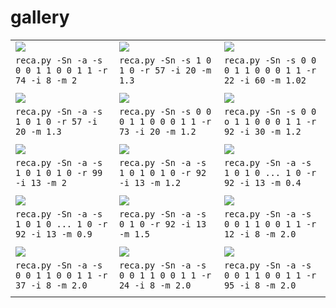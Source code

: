 # gallery

<table>
  <tbody>
    <tr>
      <td>
        <img src="images/reca_8_74_00110011_True_2.0.png"/>
      </td>
      <td>
        <img src="images/reca_20_57_1010_False_1.3.png"/>
      </td>
      <td>
        <img src="images/reca_60_22_0001100011_False_1.02.png"/>
      </td>
    </tr>
    <tr>
      <td>
        <code>reca.py -Sn -a -s 0 0 1 1 0 0 1 1 -r 74 -i 8 -m 2</code>
      </td>
      <td>
        <code>reca.py -Sn -s 1 0 1 0 -r 57 -i 20 -m 1.3</code>
      </td>
      <td>
        <code>reca.py -Sn -s 0 0 0 1 1 0 0 0 1 1 -r 22 -i 60 -m 1.02</code>
      </td>
    </tr>
    <tr>
      <td colspan="3">
      </td>
    </tr>
    <tr>
      <td>
        <img src="images/reca_20_57_1010_True_1.3.png"/>
      </td>
      <td>
        <img src="images/reca_20_73_0001100011_False_1.2.png"/>
      </td>
      <td>
        <img src="images/reca_30_92_0001100011_False_1.2.png"/>
      </td>
    </tr>
    <tr>
      <td>
        <code>reca.py -Sn -a -s 1 0 1 0 -r 57 -i 20 -m 1.3</code>
      </td>
      <td>
        <code>reca.py -Sn -s 0 0 0 1 1 0 0 0 1 1 -r 73 -i 20 -m 1.2</code>
      </td>
      <td>
        <code>reca.py -Sn -s 0 0 o 1 1 0 0 0 1 1 -r 92 -i 30 -m 1.2</code>
      </td>
    </tr>
    <tr>
      <td colspan="3">
      </td>
    </tr>
    <tr>
      <td>
        <img src="images/reca_13_99_101010_True_2.0.png"/>
      </td>
      <td>
        <img src="images/reca_13_92_101010_True_1.2.png"/>
      </td>
      <td>
        <img src="images/reca_13_92_10101010101010101010101010101010_True_0.4.png"/>
      </td>
    </tr>
    <tr>
      <td>
        <code>reca.py -Sn -a -s 1 0 1 0 1 0 -r 99 -i 13 -m 2</code>
      </td>
      <td>
        <code>reca.py -Sn -a -s 1 0 1 0 1 0 -r 92 -i 13 -m 1.2</code>
      </td>
      <td>
        <code>reca.py -Sn -a -s 1 0 1 0 ... 1 0 -r 92 -i 13 -m 0.4</code>
      </td>
    </tr>
    <tr>
      <td colspan="3">
      </td>
    </tr>
    <tr>
      <td>
        <img src="images/reca_13_92_10101010101010101010101010101010_True_0.9.png"/>
      </td>
      <td>
        <img src="images/reca_13_92_010_True_1.5.png"/>
      </td>
      <td>
        <img src="images/reca_8_12_00110011_True_2.0.png"/>
      </td>
    </tr>
    <tr>
      <td>
        <code>reca.py -Sn -a -s 1 0 1 0 ... 1 0 -r 92 -i 13 -m 0.9</code>
      </td>
      <td>
        <code>reca.py -Sn -a -s 0 1 0 -r 92 -i 13 -m 1.5</code>
      </td>
      <td>
        <code>reca.py -Sn -a -s 0 0 1 1 0 0 1 1 -r 12 -i 8 -m 2.0</code>
      </td>
    </tr>
    <tr>
      <td colspan="3">
      </td>
    </tr>
    <tr>
      <td>
        <img src="images/reca_8_37_00110011_True_2.0.png"/>
      </td>
      <td>
        <img src="images/reca_8_24_00110011_True_2.0.png"/>
      </td>
      <td>
        <img src="images/reca_8_95_00110011_True_2.0.png"/>
      </td>
    </tr>
    <tr>
      <td>
        <code>reca.py -Sn -a -s 0 0 1 1 0 0 1 1 -r 37 -i 8 -m 2.0</code>
      </td>
      <td>
        <code>reca.py -Sn -a -s 0 0 1 1 0 0 1 1 -r 24 -i 8 -m 2.0</code>
      </td>
      <td>
        <code>reca.py -Sn -a -s 0 0 1 1 0 0 1 1 -r 95 -i 8 -m 2.0</code>
      </td>
    </tr>
    <tr>
      <td colspan="3">
      </td>
    </tr>
  </tbody>
</table>